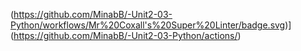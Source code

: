 (https://github.com/MinabB/-Unit2-03-Python/workflows/Mr%20Coxall's%20Super%20Linter/badge.svg)](https://github.com/MinabB/-Unit2-03-Python/actions/)

